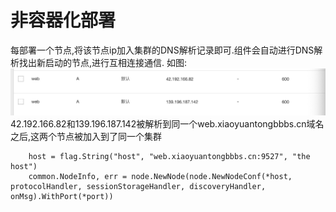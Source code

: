 # 非容器化部署

每部署一个节点,将该节点ip加入集群的DNS解析记录即可.组件会自动进行DNS解析找出新启动的节点,进行互相连接通信.
如图:
![DNS](../pic/DNS.jpg)
42.192.166.82和139.196.187.142被解析到同一个web.xiaoyuantongbbbs.cn域名之后,这两个节点被加入到了同一个集群
``` 
    host = flag.String("host", "web.xiaoyuantongbbbs.cn:9527", "the  host")
	common.NodeInfo, err = node.NewNode(node.NewNodeConf(*host, protocolHandler, sessionStorageHandler, discoveryHandler, onMsg).WithPort(*port))
```
